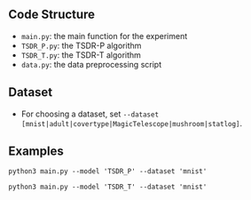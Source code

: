 ## Code Structure

* `main.py`: the main function for the experiment
* `TSDR_P.py`: the TSDR-P algorithm
* `TSDR_T.py`: the TSDR-T algorithm
* `data.py`: the data preprocessing script

## Dataset

* For choosing a dataset, set `--dataset [mnist|adult|covertype|MagicTelescope|mushroom|statlog]`.

## Examples

```
python3 main.py --model 'TSDR_P' --dataset 'mnist'
```

```
python3 main.py --model 'TSDR_T' --dataset 'mnist'
```
